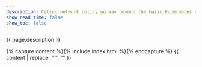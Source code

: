 ```yaml
---
description: Calico network policy go way beyond the basic Kubernetes network policy by securing both pods and hosts.
show_read_time: false
show_toc: false
---
```


{{ page.description }}

{% capture content %}{% include index.html %}{% endcapture %}
{{ content | replace: "    ", "" }}
